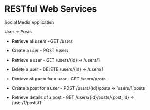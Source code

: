 # RESTful Web Services

Social Media Application

User -> Posts

- Retrieve all users 	- GET 		/users
- Create a user 		- POST 		/users
- Retrieve a user		- GET		/users/{id} -> /users/1
- Delete a user			- DELETE	/users/{id} -> /users/1

- Retrieve all posts for a user - GET	/users/posts 
- Create a post for a user		- POST	/users/{id}/posts -> /users/1/posts	
- Retrieve details of a post 	- GET	/users/{id}/posts/{post_id} -> /user/1/posts/1 
 